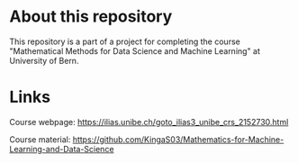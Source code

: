 # About this repository

This repository is a part of a project for completing the course "Mathematical Methods for Data Science and Machine Learning" at University of Bern. 

# Links

Course webpage: https://ilias.unibe.ch/goto_ilias3_unibe_crs_2152730.html 

Course material: https://github.com/KingaS03/Mathematics-for-Machine-Learning-and-Data-Science


